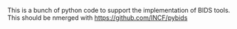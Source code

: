 This is a bunch of python code to support the implementation of BIDS tools.
This should be nmerged with https://github.com/INCF/pybids
